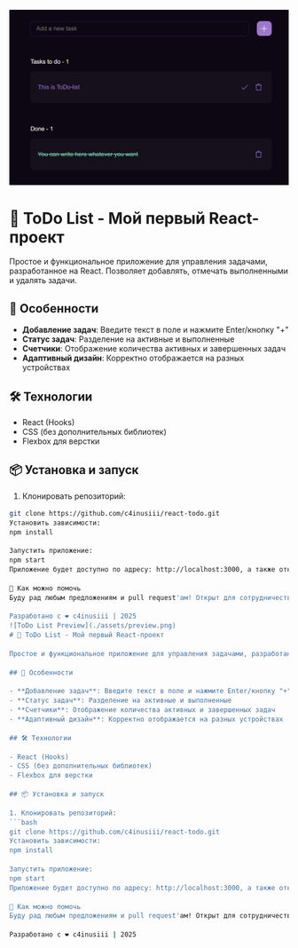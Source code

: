 ![ToDo List Preview](./assets/preview.png)
# 📝 ToDo List - Мой первый React-проект

Простое и функциональное приложение для управления задачами, разработанное на React. Позволяет добавлять, отмечать выполненными и удалять задачи.

## 🚀 Особенности

- **Добавление задач**: Введите текст в поле и нажмите Enter/кнопку "+"
- **Статус задач**: Разделение на активные и выполненные
- **Счетчики**: Отображение количества активных и завершенных задач
- **Адаптивный дизайн**: Корректно отображается на разных устройствах

## 🛠 Технологии

- React (Hooks)
- CSS (без дополнительных библиотек)
- Flexbox для верстки

## 📦 Установка и запуск

1. Клонировать репозиторий:
```bash
git clone https://github.com/c4inusiii/react-todo.git
Установить зависимости:
npm install

Запустить приложение:
npm start
Приложение будет доступно по адресу: http://localhost:3000, а также откроется в вашем браузере

🤝 Как можно помочь
Буду рад любым предложениям и pull request'ам! Открыт для сотрудничества.

Разработано с ❤️ c4inusiii | 2025
![ToDo List Preview](./assets/preview.png)
# 📝 ToDo List - Мой первый React-проект

Простое и функциональное приложение для управления задачами, разработанное на React. Позволяет добавлять, отмечать выполненными и удалять задачи.

## 🚀 Особенности

- **Добавление задач**: Введите текст в поле и нажмите Enter/кнопку "+"
- **Статус задач**: Разделение на активные и выполненные
- **Счетчики**: Отображение количества активных и завершенных задач
- **Адаптивный дизайн**: Корректно отображается на разных устройствах

## 🛠 Технологии

- React (Hooks)
- CSS (без дополнительных библиотек)
- Flexbox для верстки

## 📦 Установка и запуск

1. Клонировать репозиторий:
```bash
git clone https://github.com/c4inusiii/react-todo.git
Установить зависимости:
npm install

Запустить приложение:
npm start
Приложение будет доступно по адресу: http://localhost:3000, а также откроется в вашем браузере

🤝 Как можно помочь
Буду рад любым предложениям и pull request'ам! Открыт для сотрудничества.

Разработано с ❤️ c4inusiii | 2025
